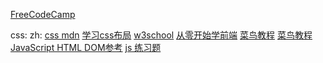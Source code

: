 [FreeCodeCamp](https://www.freecodecamp.cn/challenges/say-hello-to-html-element)

css:
zh:
[css mdn](https://developer.mozilla.org/zh-CN/docs/Learn/CSS)
[学习css布局](http://zh.learnlayout.com/)
[w3school](https://www.w3schools.com/jS/default.asp)
[从零开始学前端](https://github.com/smyhvae/Web)
[菜鸟教程](http://www.runoob.com/html/html-tutorial.html)
[菜鸟教程 JavaScript HTML DOM参考](http://www.runoob.com/jsref/jsref-obj-array.html)
[js 练习题](https://www.w3resource.com/javascript-exercises/javascript-basic-exercises.php)
